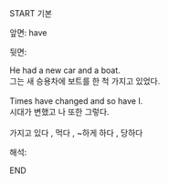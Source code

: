 START
기본

앞면:
have


뒷면:
<div>He had a new car and a boat. </div><div>그는 새 승용차에 보트를 한 척 가지고 있었다.</div><div><br></div><div><div>Times have changed and so have I. </div><div><div>시대가 변했고 나 또한 그렇다.</div></div></div><div><br></div><div>가지고 있다 , 먹다 , ~하게 하다 , 당하다</div>


해석:
<!--ID: 1746614454038-->
END